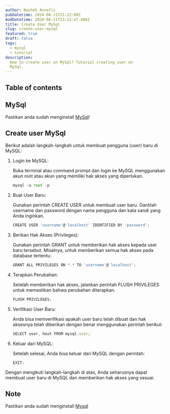 ```yaml
---
author: Nasheh Annafii
pubDatetime: 2024-06-11T21:22:00Z
modDatetime: 2024-06-11T23:12:47.400Z
title: Create User MySql
slug: create-user-mysql
featured: true
draft: false
tags:
  - mysql
  - tutorial
description:
  How to create user on MySql? Tutorial creating user on 
  MySql.
---
```



## Table of contents

## MySql

Pastikan anda sudah menginstall [MySql](/posts/install-mysql)!

## Create user MySql

Berikut adalah langkah-langkah untuk membuat pengguna (user) baru di MySQL:

1. Login ke MySQL:

    Buka terminal atau command prompt dan login ke MySQL menggunakan akun root atau akun yang memiliki hak akses yang diperlukan.

    ```ts
    mysql -u root -p
    ```

2. Buat User Baru:
    
    Gunakan perintah CREATE USER untuk membuat user baru. Gantilah username dan password dengan nama pengguna dan kata sandi yang Anda inginkan.

    ```ts
    CREATE USER 'username'@'localhost' IDENTIFIED BY 'password';
    ```

3. Berikan Hak Akses (Privileges):

    Gunakan perintah GRANT untuk memberikan hak akses kepada user baru tersebut. Misalnya, untuk memberikan semua hak akses pada database tertentu:

    ```ts
    GRANT ALL PRIVILEGES ON *.* TO 'username'@'localhost';
    ```

<!-- 4. Jika Anda ingin memberikan hak akses hanya pada beberapa perintah, Anda bisa spesifik:

    ```ts
    GRANT SELECT, INSERT, UPDATE, DELETE ON database_name.* TO 'username'@'localhost'; -->

4. Terapkan Perubahan:

    Setelah memberikan hak akses, jalankan perintah FLUSH PRIVILEGES untuk memastikan bahwa perubahan diterapkan.

    ```ts
    FLUSH PRIVILEGES;
    ```

5. Verifikasi User Baru:

    Anda bisa memverifikasi apakah user baru telah dibuat dan hak aksesnya telah diberikan dengan benar menggunakan perintah berikut:
    
    ```ts
    SELECT user, host FROM mysql.user;
    ```

6. Keluar dari MySQL:

    Setelah selesai, Anda bisa keluar dari MySQL dengan perintah:
    
    ```ts
    EXIT;
    ```


Dengan mengikuti langkah-langkah di atas, Anda seharusnya dapat membuat user baru di MySQL dan memberikan hak akses yang sesuai.

## Note

Pastikan anda sudah menginstall [Mysql](/posts/install-mysql)